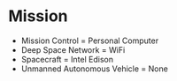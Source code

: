 Mission
==

- Mission Control = Personal Computer
- Deep Space Network = WiFi
- Spacecraft = Intel Edison
- Unmanned Autonomous Vehicle =	None